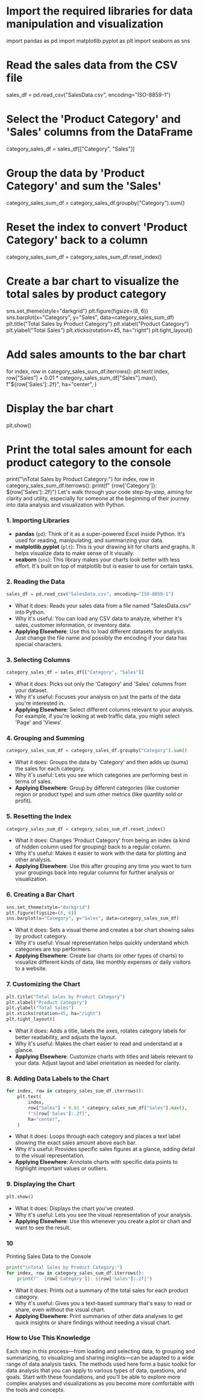 # Import the required libraries for data manipulation and visualization

import pandas as pd
import matplotlib.pyplot as plt
import seaborn as sns

# Read the sales data from the CSV file

sales_df = pd.read_csv("SalesData.csv", encoding="ISO-8859-1")

# Select the 'Product Category' and 'Sales' columns from the DataFrame

category_sales_df = sales_df[["Category", "Sales"]]

# Group the data by 'Product Category' and sum the 'Sales'

category_sales_sum_df = category_sales_df.groupby("Category").sum()

# Reset the index to convert 'Product Category' back to a column

category_sales_sum_df = category_sales_sum_df.reset_index()

# Create a bar chart to visualize the total sales by product category

sns.set_theme(style="darkgrid")
plt.figure(figsize=(8, 6))
sns.barplot(x="Category", y="Sales", data=category_sales_sum_df)
plt.title("Total Sales by Product Category")
plt.xlabel("Product Category")
plt.ylabel("Total Sales")
plt.xticks(rotation=45, ha="right")
plt.tight_layout()

# Add sales amounts to the bar chart

for index, row in category_sales_sum_df.iterrows():
    plt.text(
        index,
        row["Sales"] + 0.01 * category_sales_sum_df["Sales"].max(),
        f"${row['Sales']:.2f}",
        ha="center",
    )

# Display the bar chart

plt.show()

# Print the total sales amount for each product category to the console

print("\nTotal Sales by Product Category:")
for index, row in category_sales_sum_df.iterrows():
    print(f"  {row['Category']}: ${row['Sales']:.2f}")
Let's walk through your code step-by-step, aiming for clarity and utility, especially for someone at the beginning of their journey into data analysis and visualization with Python.

### 1. Importing Libraries

- **pandas** (`pd`): Think of it as a super-powered Excel inside Python. It's used for reading, manipulating, and summarizing your data.
- **matplotlib.pyplot** (`plt`): This is your drawing kit for charts and graphs. It helps visualize data to make sense of it visually.
- **seaborn** (`sns`): This library makes your charts look better with less effort. It's built on top of matplotlib but is easier to use for certain tasks.

### 2. Reading the Data

```python
sales_df = pd.read_csv("SalesData.csv", encoding="ISO-8859-1")
```

- What it does: Reads your sales data from a file named "SalesData.csv" into Python.
- Why it's useful: You can load any CSV data to analyze, whether it's sales, customer information, or inventory data.
- **Applying Elsewhere**: Use this to load different datasets for analysis. Just change the file name and possibly the encoding if your data has special characters.

### 3. Selecting Columns

```python
category_sales_df = sales_df[["Category", "Sales"]]
```

- What it does: Picks out only the 'Category' and 'Sales' columns from your dataset.
- Why it's useful: Focuses your analysis on just the parts of the data you're interested in.
- **Applying Elsewhere**: Select different columns relevant to your analysis. For example, if you're looking at web traffic data, you might select 'Page' and 'Views'.

### 4. Grouping and Summing

```python
category_sales_sum_df = category_sales_df.groupby("Category").sum()
```

- What it does: Groups the data by 'Category' and then adds up (sums) the sales for each category.
- Why it's useful: Lets you see which categories are performing best in terms of sales.
- **Applying Elsewhere**: Group by different categories (like customer region or product type) and sum other metrics (like quantity sold or profit).

### 5. Resetting the Index

```python
category_sales_sum_df = category_sales_sum_df.reset_index()
```

- What it does: Changes 'Product Category' from being an index (a kind of hidden column used for grouping) back to a regular column.
- Why it's useful: Makes it easier to work with the data for plotting and other analysis.
- **Applying Elsewhere**: Use this after grouping any time you want to turn your groupings back into regular columns for further analysis or visualization.

### 6. Creating a Bar Chart

```python
sns.set_theme(style="darkgrid")
plt.figure(figsize=(8, 6))
sns.barplot(x="Category", y="Sales", data=category_sales_sum_df)
```

- What it does: Sets a visual theme and creates a bar chart showing sales by product category.
- Why it's useful: Visual representation helps quickly understand which categories are top performers.
- **Applying Elsewhere**: Create bar charts (or other types of charts) to visualize different kinds of data, like monthly expenses or daily visitors to a website.

### 7. Customizing the Chart

```python
plt.title("Total Sales by Product Category")
plt.xlabel("Product Category")
plt.ylabel("Total Sales")
plt.xticks(rotation=45, ha="right")
plt.tight_layout()
```

- What it does: Adds a title, labels the axes, rotates category labels for better readability, and adjusts the layout.
- Why it's useful: Makes the chart easier to read and understand at a glance.
- **Applying Elsewhere**: Customize charts with titles and labels relevant to your data. Adjust layout and label orientation as needed for clarity.

### 8. Adding Data Labels to the Chart

```python
for index, row in category_sales_sum_df.iterrows():
    plt.text(
        index,
        row["Sales"] + 0.01 * category_sales_sum_df["Sales"].max(),
        f"${row['Sales']:.2f}",
        ha="center",
    )
```

- What it does: Loops through each category and places a text label showing the exact sales amount above each bar.
- Why it's useful: Provides specific sales figures at a glance, adding detail to the visual representation.
- **Applying Elsewhere**: Annotate charts with specific data points to highlight important values or outliers.

### 9. Displaying the Chart

```python
plt.show()
```

- What it does: Displays the chart you've created.
- Why it's useful: Lets you see the visual representation of your analysis.
- **Applying Elsewhere**: Use this whenever you create a plot or chart and want to see the result.

### 10

 Printing Sales Data to the Console

```python
print("\nTotal Sales by Product Category:")
for index, row in category_sales_sum_df.iterrows():
    print(f"  {row['Category']}: ${row['Sales']:.2f}")
```

- What it does: Prints out a summary of the total sales for each product category.
- Why it's useful: Gives you a text-based summary that's easy to read or share, even without the visual chart.
- **Applying Elsewhere**: Print summaries of other data analyses to get quick insights or share findings without needing a visual chart.

### How to Use This Knowledge

Each step in this process—from loading and selecting data, to grouping and summarizing, to visualizing and sharing insights—can be adapted to a wide range of data analysis tasks. The methods used here form a basic toolkit for data analysis that you can apply to various types of data, questions, and goals. Start with these foundations, and you'll be able to explore more complex analyses and visualizations as you become more comfortable with the tools and concepts.
